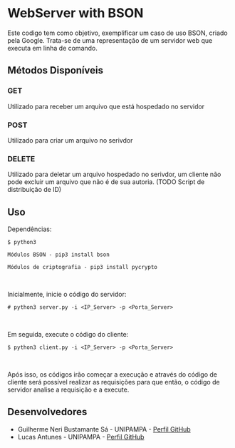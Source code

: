 # WebServer with BSON

Este codigo tem como objetivo, exemplificar um caso de uso BSON, criado pela Google.
Trata-se de uma representação de um servidor web que executa em linha de comando.

## Métodos Disponíveis
### GET
Utilizado para receber um arquivo que está hospedado no servidor
### POST
Utilizado para criar um arquivo no serivdor
### DELETE
Utilizado para deletar um arquivo hospedado no serivdor, um cliente não pode excluir um arquivo que não é de sua autoria. (TODO Script de distribuição de ID)

## Uso
Dependências: <br>
```
$ python3
```

```
Módulos BSON - pip3 install bson

Módulos de criptografia - pip3 install pycrypto
```

<br>

Inicialmente, inicie o código do servidor: <br>
```
# python3 server.py -i <IP_Server> -p <Porta_Server>
```

<br>

Em seguida, execute o código do cliente: <br>
```
$ python3 client.py -i <IP_Server> -p <Porta_Server>
```

<br>

Após isso, os códigos irão começar a execução e através do código de cliente será possível realizar as requisições para que então, o código de servidor analise a requisição e a execute.

## Desenvolvedores

* Guilherme Neri Bustamante Sá - UNIPAMPA - [Perfil GitHub](https://github.com/161150744) <br>
* Lucas Antunes - UNIPAMPA - [Perfil GitHub](https://github.com/LucasAntunesdeAlmeida) <br>

